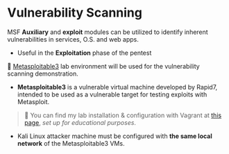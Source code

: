 # Vulnerability Scanning

MSF **Auxiliary** and **exploit** modules can be utilized to identify inherent vulnerabilities in services, O.S. and web apps.

* Useful in the **Exploitation** phase of the pentest

🔬 [Metasploitable3](https://github.com/rapid7/metasploitable3) lab environment will be used for the vulnerability scanning demonstration.

* **Metasploitable3** is a vulnerable virtual machine developed by Rapid7, intended to be used as a vulnerable target for testing exploits with Metasploit.

> 🔬 You can find my lab installation & configuration with Vagrant at [this page](https://blog.syselement.com/home/home-lab/redteam/metasploitable3), _set up for educational purposes_.

* Kali Linux attacker machine must be configured with **the same local network** of the Metasploitable3 VMs.





